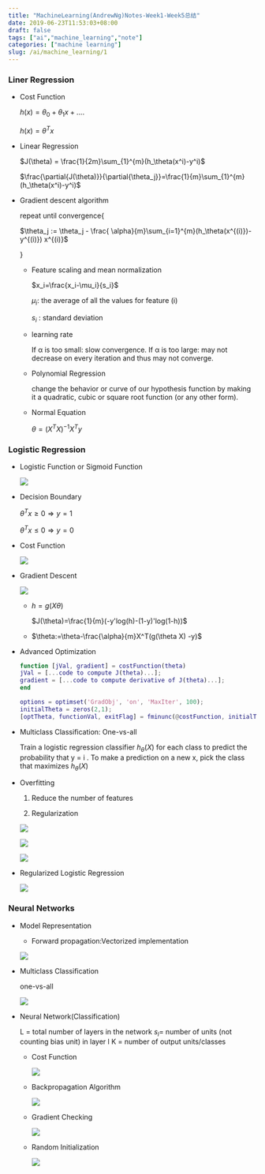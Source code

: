```yaml
---
title: "MachineLearning(AndrewNg)Notes-Week1-Week5总结"
date: 2019-06-23T11:53:03+08:00
draft: false
tags: ["ai","machine_learning","note"]
categories: ["machine learning"]
slug: /ai/machine_learning/1
---
```


### Liner Regression

- Cost Function 

   $h(x)=\theta_0+\theta_1x+....$

   $h(x)=\theta^Tx$

- Linear Regression  

  $J(\theta) = \frac{1}{2m}\sum_{1}^{m}(h_\theta(x^i)-y^i)$

  $\frac{\partial{J(\theta)}}{\partial{\theta_j}}=\frac{1}{m}\sum_{1}^{m}(h_\theta(x^i)-y^i)$

- Gradient descent algorithm

  repeat until convergence{

    $\theta_j := \theta_j - \frac{ \alpha}{m}\sum_{i=1}^{m}(h_\theta(x^{(i)})-y^{(i)}) x^{(i)}$

  }

  - Feature scaling and mean normalization

    $x_i=\frac{x_i-\mu_i}{s_i}$

    $\mu_i$: the average of all the values for feature (i)

    $s_i$ : standard deviation

  - learning rate

    If α is too small: slow convergence.
    If α is too large: may not decrease on every iteration and thus may not converge.

  - Polynomial Regression

    change the behavior or curve of our hypothesis function by making it a quadratic, cubic or square root function (or any other form).

  - Normal Equation

    $\theta = (X^TX)^{-1}X^Ty$

### Logistic Regression

- Logistic Function or Sigmoid Function

  	![](https://raw.githubusercontent.com/catwithtudou/photo/master/20190618224141.png)

- Decision Boundary

  $\theta^Tx  \ge 0 \Rightarrow y=1$

  $\theta^Tx \le 0 \Rightarrow y=0$

- Cost Function

  ![](https://raw.githubusercontent.com/catwithtudou/photo/master/20190618224718.png)

- Gradient Descent

  ![](https://raw.githubusercontent.com/catwithtudou/photo/master/20190618224757.png)

  - $h=g(X\theta)$

    $J(\theta)=\frac{1}{m}(-y'log(h)-(1-y)'log(1-h))$

  - $\theta:=\theta-\frac{\alpha}{m}X^T(g(\theta X) -y)$

- Advanced Optimization

  ```matlab
  function [jVal, gradient] = costFunction(theta)
  jVal = [...code to compute J(theta)...];
  gradient = [...code to compute derivative of J(theta)...];
  end
  
  options = optimset('GradObj', 'on', 'MaxIter', 100);
  initialTheta = zeros(2,1);
  [optTheta, functionVal, exitFlag] = fminunc(@costFunction, initialTheta, options);
  ```

- Multiclass Classification: One-vs-all

  Train a logistic regression classifier $h_\theta(X)$ for each class to predict the probability that y = i .
  To make a prediction on a new x, pick the class that maximizes $h_\theta(X)$

- Overfitting

  1) Reduce the number of features

  2) Regularization

  ![](https://raw.githubusercontent.com/catwithtudou/photo/master/20190618230548.png)

    

  ![](https://raw.githubusercontent.com/catwithtudou/photo/master/20190618230633.png)

  ![](https://raw.githubusercontent.com/catwithtudou/photo/master/20190618230725.png)

- Regularized Logistic Regression

  ![](https://raw.githubusercontent.com/catwithtudou/photo/master/20190618230841.png)

### Neural Networks 

- Model Representation 

  - Forward propagation:Vectorized implementation

  ![](https://raw.githubusercontent.com/catwithtudou/photo/master/20190618231254.png)

- Multiclass Classification

  one-vs-all

  ![](https://raw.githubusercontent.com/catwithtudou/photo/master/20190618232124.png)

- Neural Network(Classification)

  L = total number of layers in the network
  $s_l$= number of units (not counting bias unit) in layer l
  K = number of output units/classes

  - Cost Function

    ![](https://raw.githubusercontent.com/catwithtudou/photo/master/20190618232630.png)

  - Backpropagation Algorithm 

    ![](https://raw.githubusercontent.com/catwithtudou/photo/master/20190618233029.png)

  - Gradient Checking

    ![](https://raw.githubusercontent.com/catwithtudou/photo/master/20190618233417.png)

  - Random Initialization

    ![](https://raw.githubusercontent.com/catwithtudou/photo/master/20190618233657.png)